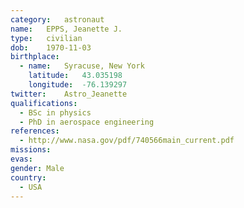 ```yaml
---
category:	astronaut
name:	EPPS, Jeanette J.
type:	civilian
dob:	1970-11-03
birthplace:
  - name:	Syracuse, New York
    latitude:	43.035198
    longitude:	-76.139297
twitter:	Astro_Jeanette
qualifications:
  - BSc in physics
  - PhD in aerospace engineering
references:
  - http://www.nasa.gov/pdf/740566main_current.pdf
missions:
evas:
gender:	Male
country:
  - USA
---
```

